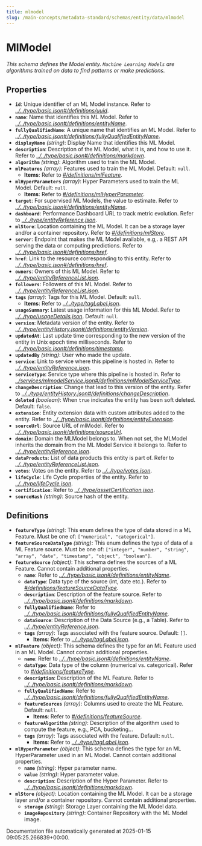 ```yaml
---
title: mlmodel
slug: /main-concepts/metadata-standard/schemas/entity/data/mlmodel
---
```


# MlModel

*This schema defines the Model entity. `Machine Learning Models` are algorithms trained on data to find patterns or make predictions.*

## Properties

- **`id`**: Unique identifier of an ML Model instance. Refer to *[../../type/basic.json#/definitions/uuid](#/../type/basic.json#/definitions/uuid)*.
- **`name`**: Name that identifies this ML Model. Refer to *[../../type/basic.json#/definitions/entityName](#/../type/basic.json#/definitions/entityName)*.
- **`fullyQualifiedName`**: A unique name that identifies an ML Model. Refer to *[../../type/basic.json#/definitions/fullyQualifiedEntityName](#/../type/basic.json#/definitions/fullyQualifiedEntityName)*.
- **`displayName`** *(string)*: Display Name that identifies this ML Model.
- **`description`**: Description of the ML Model, what it is, and how to use it. Refer to *[../../type/basic.json#/definitions/markdown](#/../type/basic.json#/definitions/markdown)*.
- **`algorithm`** *(string)*: Algorithm used to train the ML Model.
- **`mlFeatures`** *(array)*: Features used to train the ML Model. Default: `null`.
  - **Items**: Refer to *[#/definitions/mlFeature](#definitions/mlFeature)*.
- **`mlHyperParameters`** *(array)*: Hyper Parameters used to train the ML Model. Default: `null`.
  - **Items**: Refer to *[#/definitions/mlHyperParameter](#definitions/mlHyperParameter)*.
- **`target`**: For supervised ML Models, the value to estimate. Refer to *[../../type/basic.json#/definitions/entityName](#/../type/basic.json#/definitions/entityName)*.
- **`dashboard`**: Performance Dashboard URL to track metric evolution. Refer to *[../../type/entityReference.json](#/../type/entityReference.json)*.
- **`mlStore`**: Location containing the ML Model. It can be a storage layer and/or a container repository. Refer to *[#/definitions/mlStore](#definitions/mlStore)*.
- **`server`**: Endpoint that makes the ML Model available, e.g,. a REST API serving the data or computing predictions. Refer to *[../../type/basic.json#/definitions/href](#/../type/basic.json#/definitions/href)*.
- **`href`**: Link to the resource corresponding to this entity. Refer to *[../../type/basic.json#/definitions/href](#/../type/basic.json#/definitions/href)*.
- **`owners`**: Owners of this ML Model. Refer to *[../../type/entityReferenceList.json](#/../type/entityReferenceList.json)*.
- **`followers`**: Followers of this ML Model. Refer to *[../../type/entityReferenceList.json](#/../type/entityReferenceList.json)*.
- **`tags`** *(array)*: Tags for this ML Model. Default: `null`.
  - **Items**: Refer to *[../../type/tagLabel.json](#/../type/tagLabel.json)*.
- **`usageSummary`**: Latest usage information for this ML Model. Refer to *[../../type/usageDetails.json](#/../type/usageDetails.json)*. Default: `null`.
- **`version`**: Metadata version of the entity. Refer to *[../../type/entityHistory.json#/definitions/entityVersion](#/../type/entityHistory.json#/definitions/entityVersion)*.
- **`updatedAt`**: Last update time corresponding to the new version of the entity in Unix epoch time milliseconds. Refer to *[../../type/basic.json#/definitions/timestamp](#/../type/basic.json#/definitions/timestamp)*.
- **`updatedBy`** *(string)*: User who made the update.
- **`service`**: Link to service where this pipeline is hosted in. Refer to *[../../type/entityReference.json](#/../type/entityReference.json)*.
- **`serviceType`**: Service type where this pipeline is hosted in. Refer to *[../services/mlmodelService.json#/definitions/mlModelServiceType](#/services/mlmodelService.json#/definitions/mlModelServiceType)*.
- **`changeDescription`**: Change that lead to this version of the entity. Refer to *[../../type/entityHistory.json#/definitions/changeDescription](#/../type/entityHistory.json#/definitions/changeDescription)*.
- **`deleted`** *(boolean)*: When `true` indicates the entity has been soft deleted. Default: `false`.
- **`extension`**: Entity extension data with custom attributes added to the entity. Refer to *[../../type/basic.json#/definitions/entityExtension](#/../type/basic.json#/definitions/entityExtension)*.
- **`sourceUrl`**: Source URL of mlModel. Refer to *[../../type/basic.json#/definitions/sourceUrl](#/../type/basic.json#/definitions/sourceUrl)*.
- **`domain`**: Domain the MLModel belongs to. When not set, the MLModel inherits the domain from the ML Model Service it belongs to. Refer to *[../../type/entityReference.json](#/../type/entityReference.json)*.
- **`dataProducts`**: List of data products this entity is part of. Refer to *[../../type/entityReferenceList.json](#/../type/entityReferenceList.json)*.
- **`votes`**: Votes on the entity. Refer to *[../../type/votes.json](#/../type/votes.json)*.
- **`lifeCycle`**: Life Cycle properties of the entity. Refer to *[../../type/lifeCycle.json](#/../type/lifeCycle.json)*.
- **`certification`**: Refer to *[../../type/assetCertification.json](#/../type/assetCertification.json)*.
- **`sourceHash`** *(string)*: Source hash of the entity.
## Definitions

- **`featureType`** *(string)*: This enum defines the type of data stored in a ML Feature. Must be one of: `["numerical", "categorical"]`.
- **`featureSourceDataType`** *(string)*: This enum defines the type of data of a ML Feature source. Must be one of: `["integer", "number", "string", "array", "date", "timestamp", "object", "boolean"]`.
- **`featureSource`** *(object)*: This schema defines the sources of a ML Feature. Cannot contain additional properties.
  - **`name`**: Refer to *[../../type/basic.json#/definitions/entityName](#/../type/basic.json#/definitions/entityName)*.
  - **`dataType`**: Data type of the source (int, date etc.). Refer to *[#/definitions/featureSourceDataType](#definitions/featureSourceDataType)*.
  - **`description`**: Description of the feature source. Refer to *[../../type/basic.json#/definitions/markdown](#/../type/basic.json#/definitions/markdown)*.
  - **`fullyQualifiedName`**: Refer to *[../../type/basic.json#/definitions/fullyQualifiedEntityName](#/../type/basic.json#/definitions/fullyQualifiedEntityName)*.
  - **`dataSource`**: Description of the Data Source (e.g., a Table). Refer to *[../../type/entityReference.json](#/../type/entityReference.json)*.
  - **`tags`** *(array)*: Tags associated with the feature source. Default: `[]`.
    - **Items**: Refer to *[../../type/tagLabel.json](#/../type/tagLabel.json)*.
- **`mlFeature`** *(object)*: This schema defines the type for an ML Feature used in an ML Model. Cannot contain additional properties.
  - **`name`**: Refer to *[../../type/basic.json#/definitions/entityName](#/../type/basic.json#/definitions/entityName)*.
  - **`dataType`**: Data type of the column (numerical vs. categorical). Refer to *[#/definitions/featureType](#definitions/featureType)*.
  - **`description`**: Description of the ML Feature. Refer to *[../../type/basic.json#/definitions/markdown](#/../type/basic.json#/definitions/markdown)*.
  - **`fullyQualifiedName`**: Refer to *[../../type/basic.json#/definitions/fullyQualifiedEntityName](#/../type/basic.json#/definitions/fullyQualifiedEntityName)*.
  - **`featureSources`** *(array)*: Columns used to create the ML Feature. Default: `null`.
    - **Items**: Refer to *[#/definitions/featureSource](#definitions/featureSource)*.
  - **`featureAlgorithm`** *(string)*: Description of the algorithm used to compute the feature, e.g., PCA, bucketing...
  - **`tags`** *(array)*: Tags associated with the feature. Default: `null`.
    - **Items**: Refer to *[../../type/tagLabel.json](#/../type/tagLabel.json)*.
- **`mlHyperParameter`** *(object)*: This schema defines the type for an ML HyperParameter used in an ML Model. Cannot contain additional properties.
  - **`name`** *(string)*: Hyper parameter name.
  - **`value`** *(string)*: Hyper parameter value.
  - **`description`**: Description of the Hyper Parameter. Refer to *[../../type/basic.json#/definitions/markdown](#/../type/basic.json#/definitions/markdown)*.
- **`mlStore`** *(object)*: Location containing the ML Model. It can be a storage layer and/or a container repository. Cannot contain additional properties.
  - **`storage`** *(string)*: Storage Layer containing the ML Model data.
  - **`imageRepository`** *(string)*: Container Repository with the ML Model image.


Documentation file automatically generated at 2025-01-15 09:05:25.266839+00:00.
